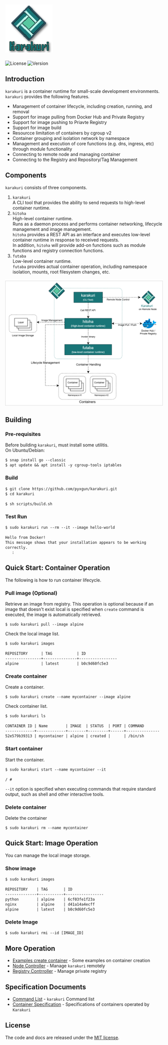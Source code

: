 # <img src="./docs/images/karakuri_icon.png">
![License](https://img.shields.io/badge/License-MIT-blue.svg)
![Version](https://img.shields.io/badge/release-v0.2.0-blue.svg)

## Introduction
`karakuri` is a container runtime for small-scale development environments.  
`karakuri` provides the following features.
* Management of container lifecycle, including creation, running, and removal
* Support for image pulling from Docker Hub and Private Registry
* Support for image pushing to Priavte Registry
* Support for image build
* Resourcce limitation of containers by cgroup v2
* Container grouping and isolation network by namespace
* Management and execution of core functions (e.g. dns, ingress, etc) through module functionality
* Connecting to remote node and managing container
* Connecting to the Registry and Repository/Tag Management

## Components
`karakuri` consists of three components.
1. `karakuri`  
   A CLI tool that provides the ability to send requests to high-level container runtime.
1. `hitoha`  
   High-level container runtime.  
   Runs as a daemon process and performs container networking, lifecycle management and image management.  
   `hitoha` provides a REST API as an interface and executes low-level container runtime in response to received requests.  
   In addition, `hitoha` will provide add-on functions such as module functions and registry connection functions.
1. `futaba`  
   Low-level container runtime.  
   `futaba` provides actual container operation, including namespace isolation, mounts, root filesystem changes, etc.

<img src="./docs/images/karakuri_components.png">

## Building
### Pre-requisites
Before building `karakuri`, must install some utilitis.  
On Ubuntu/Debian:  
```
$ snap install go --classic
$ apt update && apt install -y cgroup-tools iptables
```

### Build
```
$ git clone https://github.com/pyxgun/karakuri.git
$ cd karakuri

$ sh scripts/build.sh
```

### Test Run
```
$ sudo karakuri run --rm --it --image hello-world

Hello from Docker!
This message shows that your installation appears to be working correctly.
   :
```

## Quick Start: Container Operation
The following is how to run container lifecycle.  
### Pull image (Optional)
Retrieve an image from registry.
This operation is optional because if an image that doesn't exist local is specified when `create` command is executed, the image is automatically retrieved.
```
$ sudo karakuri pull --image alpine
```
Check the local image list.
```
$ sudo karakuri images

REPOSITORY      | TAG           | ID
----------------+---------------+-----------------
alpine          | latest        | b0c9d60fc5e3
```

### Create container
Create a container.
```
$ sudo karakuri create --name mycontainer --image alpine
```
Check container list.
```
$ sudo karakuri ls

CONTAINER ID | Name        | IMAGE  | STATUS  | PORT | COMMAND
-------------+-------------+--------+---------+------+---------------
52e579b39313 | mycontainer | alpine | created |      | /bin/sh                         
```

### Start container
Start the container.
```
$ sudo karakuri start --name mycontainer --it

/ # 
```
`--it` option is specified when executing commands that require standard output, such as shell and other interactive tools.

### Delete container
Delete the container
```
$ sudo karakuri rm --name mycontainer
```

## Quick Start: Image Operation
You can manage the local image storage.
### Show image
```
$ sudo karakuri images

REPOSITORY    | TAG       | ID
--------------+-----------+-----------------
python        | alpine    | 6cf03fe1f23a
nginx         | alpine    | d41a14a4ecff
alpine        | latest    | b0c9d60fc5e3
```

### Delete Image
```
$ sudo karakuri rmi --id [IMAGE_ID]
```

## More Operation
* [Examples create container](./docs/example_container_creation.md) - Some examples on container creation
* [Node Controller](./docs/node_controller.md) - Manage `karakuri` remotely
* [Registry Contrroller](./docs/registry_controller.md) - Manage private registry

## Specification Documents
* [Command List](./docs/command_list.md) - `karakuri` Command list
* [Container Specification](./docs/container_spec.md) - Specifications of containers operated by `Karakuri`

## License
The code and docs are released under the [MIT license](LICENSE).